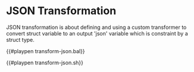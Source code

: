 # JSON Transformation

JSON transformation is about defining and using a custom transformer to convert struct variable to an output 'json' variable which is constraint by a struct type.

{{#playpen transform-json.bal}}

{{#playpen transform-json.sh}}